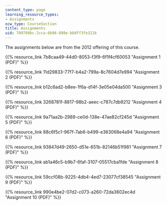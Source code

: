 ```yaml
---
content_type: page
learning_resource_types:
- Assignments
ocw_type: CourseSection
title: Assignments
uid: 709789bc-2cca-6b96-898e-bb8ff3fe3216
---
```


The assignments below are from the 2012 offering of this course.

{{% resource_link 7b8caa49-44d0-8053-f3f9-6f1f4cf60053 "Assignment 1 (PDF)" %}}

{{% resource_link 11d29833-77f7-b4a2-799a-8c7604d7e994 "Assignment 2 (PDF)" %}}

{{% resource_link b12c6ad2-b8ee-1f6a-d14f-3e05e04da500 "Assignment 3 (PDF)" %}}

{{% resource_link 3268781f-8817-98b2-aeec-c787c7db9212 "Assignment 4 (PDF)" %}}

{{% resource_link 9a71aa2b-2989-ce0d-138e-47ae82cf245d "Assignment 5 (PDF)" %}}

{{% resource_link 88c6f5c1-967f-7ab6-b499-e363068e4a94 "Assignment 6 (PDF)" %}}

{{% resource_link 93847d49-2650-d51e-651b-82146b51f981 "Assignment 7 (PDF)" %}}

{{% resource_link ab1a46c5-b9b7-6faf-3107-05517cba1fde "Assignment 8 (PDF)" %}}

{{% resource_link 59ccf08b-9225-4db4-4ed7-23077cf38545 "Assignment 9 (PDF)" %}}

{{% resource_link 990e4be2-07d2-c073-a260-72da3602ec4d "Assignment 10 (PDF)" %}}